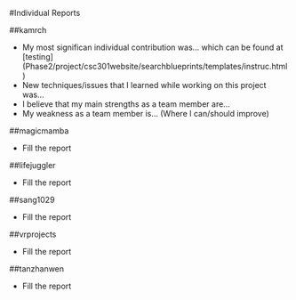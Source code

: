 #Individual Reports

##kamrch

* My most significan individual contribution was... which can be found at [testing] (Phase2/project/csc301website/searchblueprints/templates/instruc.html)
* New techniques/issues that I learned while working on this project was...
* I believe that my main strengths as a team member are...
* My weakness as a team member is... (Where I can/should improve)


##magicmamba

* Fill the report

##lifejuggler

* Fill the report

##sang1029

* Fill the report

##vrprojects

* Fill the report

##tanzhanwen

* Fill the report

#
